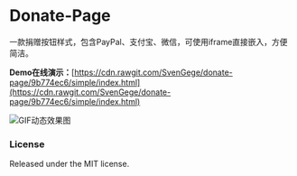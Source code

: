 # Donate-Page

一款捐赠按钮样式，包含PayPal、支付宝、微信，可使用iframe直接嵌入，方便简洁。

**Demo在线演示：**[https://cdn.rawgit.com/SvenGege/donate-page/9b774ec6/simple/index.html](https://cdn.rawgit.com/SvenGege/donate-page/9b774ec6/simple/index.html)

![GIF动态效果图](https://ws3.sinaimg.cn/large/c38cd5eagy1fhkm3c6er8g20a508vb2a.gif)

<!--**bitcoin按钮样式GitHub地址：**[donate-page](https://github.com/zionfuo/donate-page)

**bitcoin按钮样式在线演示：**[Example](https://zionfuo.github.io/donate-page/simple/)-->

### License

Released under the MIT license.
